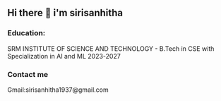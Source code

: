 ## Hi there 👋 i'm sirisanhitha
<h3 align="left">Education:</h3>
SRM INSTITUTE OF SCIENCE AND TECHNOLOGY - B.Tech in CSE with Specialization in AI and ML 2023-2027
<h3 align="left">Contact me</h3>
Gmail:sirisanhitha1937@gmail.com
<!--
**sirisanhitha/sirisanhitha** is a ✨ _special_ ✨ repository because its `README.md` (this file) appears on your GitHub profile.

Here are some ideas to get you started:

- 🔭 I’m currently working on ...
- 🌱 I’m currently learning ...
- 👯 I’m looking to collaborate on ...
- 🤔 I’m looking for help with ...
- 💬 Ask me about ...
- 📫 How to reach me: ...
- 😄 Pronouns: ...
- ⚡ Fun fact: ...
-->
